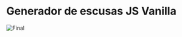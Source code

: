 # Generador de escusas JS Vanilla

![Final](https://github.com/robmab/8-Generador-de-Excusas-en-Javascript/assets/56076087/c90e230a-485f-489f-a45e-d488662c9631)
